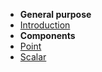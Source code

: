 - **General purpose**
- [Introduction](introduction.md)
- **Components**
- [Point](point.md)
- [Scalar](scalar.md)